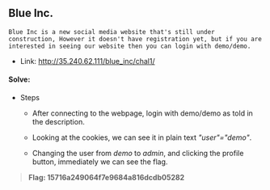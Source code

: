 ## Blue Inc.
```
Blue Inc is a new social media website that's still under construction, However it doesn't have registration yet, but if you are interested in seeing our website then you can login with demo/demo.
```
- Link: http://35.240.62.111/blue_inc/chal1/


#### Solve:

- Steps

    - After connecting to the webpage, login with demo/demo as told in the description.

    - Looking at the cookies, we can see it in plain text *"user"="demo"*.
    
    - Changing the user from *demo* to *admin*, and clicking the profile button, immediately we can see the flag.
    
> **Flag: 15716a249064f7e9684a816dcdb05282**